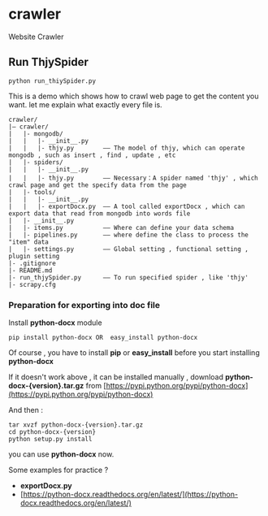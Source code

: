 crawler
=======

Website Crawler

## Run ThjySpider

    python run_thiySpider.py
    
This is a demo which shows how to crawl web page to get the content you want. let me explain what exactly every file is.

    crawler/
    |— crawler/
    |   |- mongodb/
    |   |   |- __init__.py
    |   |   |- thjy.py        —— The model of thjy, which can operate mongodb , such as insert , find , update , etc
    |   |- spiders/
    |   |   |- __init__.py
    |   |   |- thjy.py        —— Necessary：A spider named 'thjy' , which crawl page and get the specify data from the page
    |   |- tools/
    |   |   |- __init__.py
    |   |   |- exportDocx.py  —— A tool called exportDocx , which can export data that read from mongodb into words file
    |   |- __init__.py
    |   |- items.py           —— Where can define your data schema
    |   |- pipelines.py       —— where define the class to process the "item" data
    |   |- settings.py        —— Global setting , functional setting , plugin setting
    |- .gitignore
    |- README.md
    |- run_thjySpider.py      —— To run specified spider , like 'thjy'
    |- scrapy.cfg
    
### Preparation for exporting into doc file

Install **python-docx** module

    pip install python-docx OR  easy_install python-docx
    
Of course , you have to install **pip** or **easy_install** before you start installing **python-docx**

If it doesn't work above , it can be installed manually , download **python-docx-{version}.tar.gz** from [https://pypi.python.org/pypi/python-docx](https://pypi.python.org/pypi/python-docx)

And then :

    tar xvzf python-docx-{version}.tar.gz
    cd python-docx-{version}
    python setup.py install
    
you can use **python-docx** now.

Some examples for practice ? 

- **exportDocx.py**
- [https://python-docx.readthedocs.org/en/latest/](https://python-docx.readthedocs.org/en/latest/)


